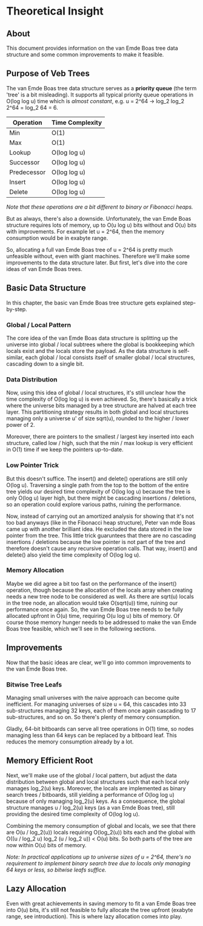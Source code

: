 
# Theoretical Insight

## About
This document provides information on the van Emde Boas tree
data structure and some common improvements to make it feasible.

## Purpose of Veb Trees
The van Emde Boas tree data structure serves as a **priority queue**
(the term 'tree' is a bit misleading). It supports all typical
priority queue operations in O(log log u) time which is
*almost constant*, e.g. u = 2^64 -> log_2 log_2 2^64 = log_2 64 = 6.

| Operation   | Time Complexity |
| ----------- | --------------- |
| Min         | O(1)            |
| Max         | O(1)            |
| Lookup      | O(log log u)    |
| Successor   | O(log log u)    |
| Predecessor | O(log log u)    |
| Insert      | O(log log u)    |
| Delete      | O(log log u)    |

*Note that these operations are a bit different to binary or Fibonacci 
heaps.*

But as always, there's also a downside. Unfortunately, the van Emde Boas
structure requires lots of memory, up to O(u log u) bits without and
O(u) bits with improvements. For example let u = 2^64, then the memory
consumption would be in exabyte range.

So, allocating a full van Emde Boas tree of u = 2^64 is pretty much
unfeasible without, even with giant machines. Therefore we'll make some 
improvements to the data structure later. But first, let's dive
into the core ideas of van Emde Boas trees.

## Basic Data Structure
In this chapter, the basic van Emde Boas tree structure gets explained
step-by-step.

### Global / Local Pattern
The core idea of the van Emde Boas data structure is splitting up the
universe into global / local subtrees where the global is bookkeeping
which locals exist and the locals store the payload. As the data 
structure is self-similar, each global / local consists itself of
smaller global / local structures, cascading down to a single bit.

### Data Distribution
Now, using this idea of global / local structures, it's still unclear
how the time complexity of O(log log u) is even achieved. So, there's
basically a trick where the universe bits managed by a tree structure
are halved at each tree layer. This partitioning strategy results in
both global and local structures managing only a universe u' of size
sqrt(u), rounded to the higher / lower power of 2.

Moreover, there are pointers to the smallest / largest key inserted
into each structure, called low / high, such that the min / max lookup
is very efficient in O(1) time if we keep the pointers up-to-date.

### Low Pointer Trick
But this doesn't suffice. The insert() and delete() operations are still
only O(log u). Traversing a single path from the top to the bottom of
the entire tree yields our desired time complexity of O(log log u)
because the tree is only O(log u) layer high,
but there might be cascading insertions / deletions, so an operation
could explore various paths, ruining the performance.

Now, instead of carrying out an amortized analysis for showing that
it's not too bad anyways (like in the Fibonacci heap structure),
Peter van mde Boas came up with another brilliant idea. He excluded the
data stored in the low pointer from the tree. This little trick
guaruntees that there are no cascading insertions / deletions because
the low pointer is not part of the tree and therefore doesn't cause any 
recursive operation calls. That way, insert() and delete() also
yield the time complexity of O(log log u).

### Memory Allocation
Maybe we did agree a bit too fast on the performance of the insert()
operation, though because the allocation of the locals array when 
creating needs a new tree node to be considered as well.
As there are sqrt(u) locals in the tree node, an allocation
would take O(sqrt(u)) time, ruining our performance once again.
So, the van Emde Boas tree needs to be fully allocated upfront
in O(u) time, requiring O(u log u) bits of memory. Of course
those memory hunger needs to be addressed to make the van Emde Boas
tree feasible, which we'll see in the following sections.

## Improvements
Now that the basic ideas are clear, we'll go into common improvements
to the van Emde Boas tree.

### Bitwise Tree Leafs
Managing small universes with the naive approach can become quite
inefficient. For managing universes of size u = 64, this cascades into
33 sub-structures managing 32 keys, each of them once again cascading to
17 sub-structures, and so on. So there's plenty of memory consumption.

Gladly, 64-bit bitboards can serve all tree operations in O(1) time,
so nodes managing less than 64 keys can be replaced by a bitboard leaf.
This reduces the memory consumption already by a lot.

## Memory Efficient Root
Next, we'll make use of the global / local pattern, but adjust the
data distribution between global and local structures such that each
local only manages log_2(u) keys. Moreover, the locals are implemented
as binary search trees / bitboards, still yielding a performance of
O(log log u) because of only managing log_2(u) keys. As a consequence, the global structure manages u / log_2(u) keys (as a van Emde Boas
tree), still providing the desired time complexity of O(log log u).

Combining the memory consumption of global and locals, we see that
there are O(u / log_2(u)) locals requiring O(log_2(u)) bits each and
the global with O((u / log_2 u) log_2 (u / log_2 u)) < O(u) bits.
So both parts of the tree are now within O(u) bits of memory.

*Note: In practical applications up to universe sizes of u = 2^64,
there's no requirement to implement binary search tree due to
locals only managing 64 keys or less, so bitwise leafs suffice.*

## Lazy Allocation
Even with great achievements in saving memory to fit a van Emde Boas 
tree into O(u) bits, it's still not feasible to fully allocate the tree 
upfront (exabyte range, see introduction). This is where lazy 
allocation comes into play.



